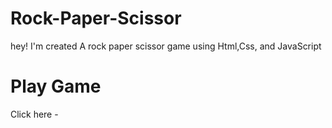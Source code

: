 # Rock-Paper-Scissor

   hey! I'm created A rock paper scissor game using Html,Css, and JavaScript

# Play Game 

  Click here -
